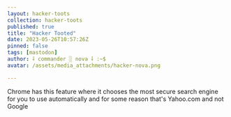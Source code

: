 ```yaml
---
layout: hacker-toots
collection: hacker-toots
published: true
title: "Hacker Tooted"
date: 2023-05-26T10:57:26Z
pinned: false
tags: [mastodon]
author: ⸸ commander ░ nova ⸸ :~$
avatar: /assets/media_attachments/hacker-nova.png

---
```


<p>Chrome has this feature where it chooses the most secure search engine for you to use automatically and for some reason that&#39;s Yahoo.com and not Google</p>


